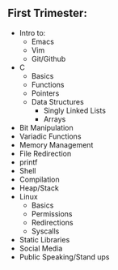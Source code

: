 <h2>First Trimester:</h2>
<ul>
<li>Intro to:

<ul>
<li>Emacs</li>
<li>Vim<br></li>
<li>Git/Github</li>
</ul></li>
<li>C

<ul>
<li>Basics</li>
<li>Functions</li>
<li>Pointers</li>
<li>Data Structures

<ul>
<li>Singly Linked Lists</li>
<li>Arrays</li>
</ul></li>
</ul></li>
<li>Bit Manipulation</li>
<li>Variadic Functions</li>
<li>Memory Management</li>
<li>File Redirection</li>
<li>printf</li>
<li>Shell</li>
<li>Compilation</li>
<li>Heap/Stack</li>
<li>Linux

<ul>
<li>  Basics</li>
<li>  Permissions</li>
<li>  Redirections</li>
<li>  Syscalls</li>
</ul></li>
<li>Static Libraries</li>
<li>Social Media</li>
<li>Public Speaking/Stand ups</li>
</ul>
